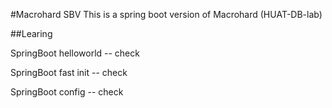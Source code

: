 #Macrohard SBV
This is a spring boot version of Macrohard (HUAT-DB-lab)

##Learing

SpringBoot helloworld -- check

SpringBoot fast init -- check

SpringBoot config -- check  